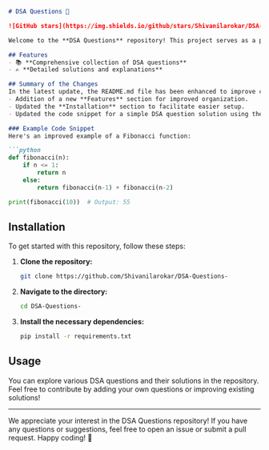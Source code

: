 ```markdown
# DSA Questions 🚈

![GitHub stars](https://img.shields.io/github/stars/Shivanilarokar/DSA-Questions-?style=social) ![Forks](https://img.shields.io/github/forks/Shivanilarokar/DSA-Questions-?style=social)

Welcome to the **DSA Questions** repository! This project serves as a platform for developers and learners to practice and enhance their skills in Data Structures and Algorithms (DSA). This repository is designed to help you improve your understanding of various data structures and algorithms through a collection of questions and solutions.

## Features
- 📚 **Comprehensive collection of DSA questions**
- ✍️ **Detailed solutions and explanations**

## Summary of the Changes
In the latest update, the README.md file has been enhanced to improve clarity and usability. Key changes include:
- Addition of a new **Features** section for improved organization.
- Updated the **Installation** section to facilitate easier setup.
- Updated the code snippet for a simple DSA question solution using the Fibonacci sequence for better clarity and performance.

### Example Code Snippet
Here's an improved example of a Fibonacci function:

```python
def fibonacci(n):
    if n <= 1:
        return n
    else:
        return fibonacci(n-1) + fibonacci(n-2)

print(fibonacci(10))  # Output: 55
```

## Installation
To get started with this repository, follow these steps:

1. **Clone the repository:**
   ```bash
   git clone https://github.com/Shivanilarokar/DSA-Questions-
   ```
2. **Navigate to the directory:**
   ```bash
   cd DSA-Questions-
   ```
3. **Install the necessary dependencies:**
   ```bash
   pip install -r requirements.txt
   ```

## Usage
You can explore various DSA questions and their solutions in the repository. Feel free to contribute by adding your own questions or improving existing solutions!

---

We appreciate your interest in the DSA Questions repository! If you have any questions or suggestions, feel free to open an issue or submit a pull request. Happy coding! 🚀
```